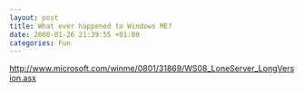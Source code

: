 ```yaml
---
layout: post
title: What ever happened to Windows ME?
date: 2008-01-26 21:39:55 +01:00
categories: Fun
---
```

<P><A href="http://www.microsoft.com/winme/0801/31869/WS08_LoneServer_LongVersion.asx">http://www.microsoft.com/winme/0801/31869/WS08_LoneServer_LongVersion.asx</A></P>
